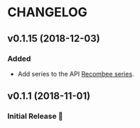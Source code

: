 # CHANGELOG

## v0.1.15 (2018-12-03)

### Added

- Add series to the API [Recombee series](https://docs.recombee.com/api.html#series).

## v0.1.1 (2018-11-01)

### Initial Release :tada:
